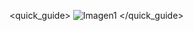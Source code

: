 <quick_guide>
![Imagen1](http://static.energysistem.com/images/manuals/42229/53e32a5c636a5.jpg)
</quick_guide>
